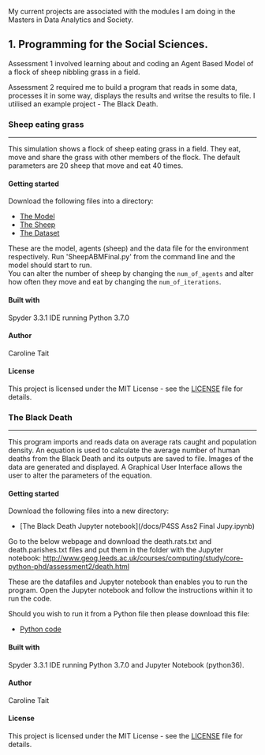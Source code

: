 My current projects are associated with the modules I am doing in the Masters in Data Analytics and Society. 



## 1. Programming for the Social Sciences.  
Assessment 1 involved learning about and coding an Agent Based Model of a flock of sheep nibbling grass in a field. 

Assessment 2 required me to build a program that reads in some data, processes it in some way, displays the results and writse the results to file.  I utilised an example project - The Black Death. 



### Sheep eating grass
------------------

This simulation shows a flock of sheep eating grass in a field.  They eat, move and share the grass with other members of the flock.  The default parameters are 20 sheep that move and eat 40 times.  

#### Getting started
Download the following files into a directory:
 - [The Model](/docs/SheepABMFinal.py)
 - [The Sheep](/docs/agentframework.py)
 - [The Dataset](/docs/in.txt)

These are the model, agents (sheep) and the data file for the environment respectively.  Run 'SheepABMFinal.py' from the command line and the model should start to run.  
You can alter the number of sheep by changing the `num_of_agents` and alter how often they move and eat by changing the `num_of_iterations`.  

#### Built with
 Spyder 3.3.1 IDE running Python 3.7.0

#### Author
 Caroline Tait

#### License
 This project is licensed under the MIT License - see the [LICENSE](/docs/LICENSE) file for details.


### The Black Death
------------------
This program imports and reads data on average rats caught and population density.  An equation is used to calculate the average number of human deaths from the Black Death and its outputs are saved to file.  Images of the data are generated and displayed. A Graphical User Interface allows the user to alter the parameters of the equation.   

#### Getting started
Download the following files into a new directory:
 - [The Black Death Jupyter notebook](/docs/P4SS Ass2 Final Jupy.ipynb)

Go to the below webpage and download the death.rats.txt and death.parishes.txt files and put them in the folder with the Jupyter notebook:
http://www.geog.leeds.ac.uk/courses/computing/study/core-python-phd/assessment2/death.html

These are the datafiles and Jupyter notebook than enables you to run the program.  Open the Jupyter notebook and follow the instructions within it to run the code.  

Should you wish to run it from a Python file then please download this file:  

- [Python code](/docs/P4SSAss2Final.py)

#### Built with
 Spyder 3.3.1 IDE running Python 3.7.0 and Jupyter Notebook (python36).

#### Author
 Caroline Tait

#### License
 This project is licensed under the MIT License - see the [LICENSE](/docs/LICENSE) file for details.
